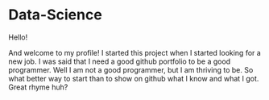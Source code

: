 # Data-Science
Hello!

And welcome to my profile! I started this project when I started looking for a new job. I was said that I need a good github portfolio to be a good programmer. Well I am not a good programmer, but I am thriving to be. So what better way to start than to show on github what I know and what I got. Great rhyme huh?
